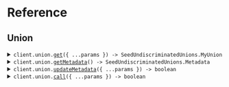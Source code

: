 # Reference

## Union

<details><summary><code>client.union.<a href="/src/api/resources/union/client/Client.ts">get</a>({ ...params }) -> SeedUndiscriminatedUnions.MyUnion</code></summary>
<dl>
<dd>

#### 🔌 Usage

<dl>
<dd>

<dl>
<dd>

```typescript
await client.union.get("string");
```

</dd>
</dl>
</dd>
</dl>

#### ⚙️ Parameters

<dl>
<dd>

<dl>
<dd>

**request:** `SeedUndiscriminatedUnions.MyUnion`

</dd>
</dl>

<dl>
<dd>

**requestOptions:** `Union.RequestOptions`

</dd>
</dl>
</dd>
</dl>

</dd>
</dl>
</details>

<details><summary><code>client.union.<a href="/src/api/resources/union/client/Client.ts">getMetadata</a>() -> SeedUndiscriminatedUnions.Metadata</code></summary>
<dl>
<dd>

#### 🔌 Usage

<dl>
<dd>

<dl>
<dd>

```typescript
await client.union.getMetadata();
```

</dd>
</dl>
</dd>
</dl>

#### ⚙️ Parameters

<dl>
<dd>

<dl>
<dd>

**requestOptions:** `Union.RequestOptions`

</dd>
</dl>
</dd>
</dl>

</dd>
</dl>
</details>

<details><summary><code>client.union.<a href="/src/api/resources/union/client/Client.ts">updateMetadata</a>({ ...params }) -> boolean</code></summary>
<dl>
<dd>

#### 🔌 Usage

<dl>
<dd>

<dl>
<dd>

```typescript
await client.union.updateMetadata({
    string: {
        key: "value",
    },
});
```

</dd>
</dl>
</dd>
</dl>

#### ⚙️ Parameters

<dl>
<dd>

<dl>
<dd>

**request:** `SeedUndiscriminatedUnions.MetadataUnion`

</dd>
</dl>

<dl>
<dd>

**requestOptions:** `Union.RequestOptions`

</dd>
</dl>
</dd>
</dl>

</dd>
</dl>
</details>

<details><summary><code>client.union.<a href="/src/api/resources/union/client/Client.ts">call</a>({ ...params }) -> boolean</code></summary>
<dl>
<dd>

#### 🔌 Usage

<dl>
<dd>

<dl>
<dd>

```typescript
await client.union.call({
    union: {
        union: {
            key: "value",
        },
    },
});
```

</dd>
</dl>
</dd>
</dl>

#### ⚙️ Parameters

<dl>
<dd>

<dl>
<dd>

**request:** `SeedUndiscriminatedUnions.Request`

</dd>
</dl>

<dl>
<dd>

**requestOptions:** `Union.RequestOptions`

</dd>
</dl>
</dd>
</dl>

</dd>
</dl>
</details>
